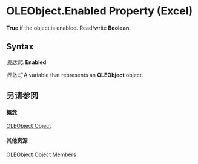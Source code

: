 
# OLEObject.Enabled Property (Excel)

 **True** if the object is enabled. Read/write **Boolean**.


## Syntax

 _表达式_. **Enabled**

 _表达式_ A variable that represents an **OLEObject** object.


## 另请参阅


#### 概念


[OLEObject Object](bc3ef12d-1531-6c21-71ab-3df6bb851f3b.md)
#### 其他资源


[OLEObject Object Members](http://msdn.microsoft.com/library/fcee0a0a-a270-9f03-37f6-eb5989797bba%28Office.15%29.aspx)